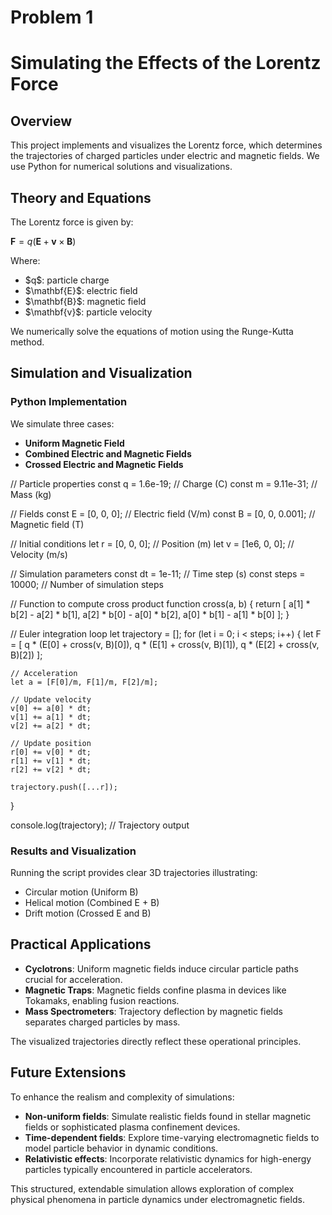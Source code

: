 # Problem 1
# Simulating the Effects of the Lorentz Force

## Overview

This project implements and visualizes the Lorentz force, which determines the trajectories of charged particles under electric and magnetic fields. We use Python for numerical solutions and visualizations.


## Theory and Equations

The Lorentz force is given by:

$\mathbf{F} = q(\mathbf{E} + \mathbf{v} \times \mathbf{B})$

Where:

* \$q\$: particle charge
* \$\mathbf{E}\$: electric field
* \$\mathbf{B}\$: magnetic field
* \$\mathbf{v}\$: particle velocity

We numerically solve the equations of motion using the Runge-Kutta method.


## Simulation and Visualization

### Python Implementation

We simulate three cases:

* **Uniform Magnetic Field**
* **Combined Electric and Magnetic Fields**
* **Crossed Electric and Magnetic Fields**

// Particle properties
const q = 1.6e-19; // Charge (C)
const m = 9.11e-31; // Mass (kg)

// Fields
const E = [0, 0, 0]; // Electric field (V/m)
const B = [0, 0, 0.001]; // Magnetic field (T)

// Initial conditions
let r = [0, 0, 0]; // Position (m)
let v = [1e6, 0, 0]; // Velocity (m/s)

// Simulation parameters
const dt = 1e-11; // Time step (s)
const steps = 10000; // Number of simulation steps

// Function to compute cross product
function cross(a, b) {
    return [
        a[1] * b[2] - a[2] * b[1],
        a[2] * b[0] - a[0] * b[2],
        a[0] * b[1] - a[1] * b[0]
    ];
}

// Euler integration loop
let trajectory = [];
for (let i = 0; i < steps; i++) {
    let F = [
        q * (E[0] + cross(v, B)[0]),
        q * (E[1] + cross(v, B)[1]),
        q * (E[2] + cross(v, B)[2])
    ];

    // Acceleration
    let a = [F[0]/m, F[1]/m, F[2]/m];

    // Update velocity
    v[0] += a[0] * dt;
    v[1] += a[1] * dt;
    v[2] += a[2] * dt;

    // Update position
    r[0] += v[0] * dt;
    r[1] += v[1] * dt;
    r[2] += v[2] * dt;

    trajectory.push([...r]);
}

console.log(trajectory); // Trajectory output

### Results and Visualization

Running the script provides clear 3D trajectories illustrating:

* Circular motion (Uniform B)
* Helical motion (Combined E + B)
* Drift motion (Crossed E and B)


##  Practical Applications

* **Cyclotrons**: Uniform magnetic fields induce circular particle paths crucial for acceleration.
* **Magnetic Traps**: Magnetic fields confine plasma in devices like Tokamaks, enabling fusion reactions.
* **Mass Spectrometers**: Trajectory deflection by magnetic fields separates charged particles by mass.

The visualized trajectories directly reflect these operational principles.


##  Future Extensions

To enhance the realism and complexity of simulations:

* **Non-uniform fields**: Simulate realistic fields found in stellar magnetic fields or sophisticated plasma confinement devices.
* **Time-dependent fields**: Explore time-varying electromagnetic fields to model particle behavior in dynamic conditions.
* **Relativistic effects**: Incorporate relativistic dynamics for high-energy particles typically encountered in particle accelerators.


This structured, extendable simulation allows exploration of complex physical phenomena in particle dynamics under electromagnetic fields.
